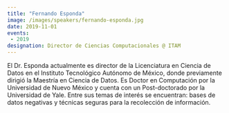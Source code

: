 ```yaml
---
title: "Fernando Esponda"
image: /images/speakers/fernando-esponda.jpg
date: 2019-11-01
events: 
 - 2019
designation: Director de Ciencias Computacionales @ ITAM 
---
```


El Dr. Esponda actualmente es director de la Licenciatura en Ciencia de Datos en el Instituto Tecnológico Autónomo de México, donde previamente dirigió la Maestría en Ciencia de Datos. Es Doctor en Computación por la Universidad de Nuevo México y cuenta con un Post-doctorado por la Universidad de Yale. Entre sus temas de interés se encuentran: bases de datos negativas y técnicas seguras para la recolección de información.